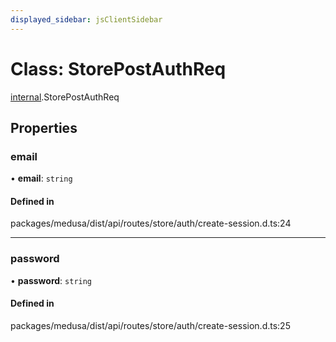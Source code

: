 ```yaml
---
displayed_sidebar: jsClientSidebar
---
```


# Class: StorePostAuthReq

[internal](../modules/internal.md).StorePostAuthReq

## Properties

### email

• **email**: `string`

#### Defined in

packages/medusa/dist/api/routes/store/auth/create-session.d.ts:24

___

### password

• **password**: `string`

#### Defined in

packages/medusa/dist/api/routes/store/auth/create-session.d.ts:25
